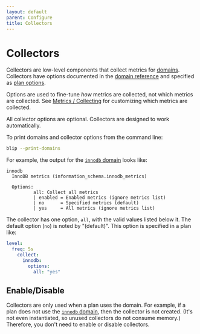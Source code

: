 ```yaml
---
layout: default
parent: Configure
title: Collectors
---
```


# Collectors

Collectors are low-level components that collect metrics for [domains](../metrics/domains).
Collectors have options documented in the [domain reference](../metrics/domains) and specified as [plan options](../plans/file#options).

Options are used to fine-tune _how_ metrics are collected, not which metrics are collected.
See [Metrics / Collecting](../metrics/collecting) for customizing which metrics are collected.

<p class="note">
All collector options are optional.
Collectors are designed to work automatically.
</p>

To print domains and collector options from the command line:

```sh
blip --print-domains
```

For example, the output for the [`innodb` domain](../metrics/domains#innodb) looks like:

```
innodb
  InnoDB metrics (information_schema.innodb_metrics)

  Options:
          all: Collect all metrics
          | enabled = Enabled metrics (ignore metrics list)
          | no      = Specified metrics (default)
          | yes     = All metrics (ignore metrics list)
```

The collector has one option, `all`, with the valid values listed below it.
The default option (`no`) is noted by "(default)".
This option is specified in a plan like:

```yaml
level:
  freq: 5s
    collect:
      innodb:
        options:
          all: "yes"
```

## Enable/Disable

Collectors are only used when a plan uses the domain.
For example, if a plan does not use the [`innodb` domain](../metrics/domains#innodb), then the collector is not created.
(It's not even instantiated, so unused collectors do not consume memory.)
Therefore, you don't need to enable or disable collectors.
